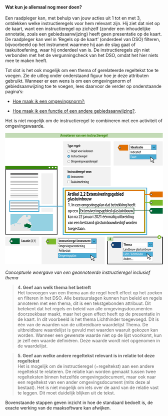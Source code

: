 ﻿#### Wat kun je allemaal nog meer doen?

Een raadpleger kan, met behulp van jouw acties uit 1 tot en met 3, ontdekken
welke instructieregels voor hem relevant zijn. Hij ziet dat niet op de kaart,
want een instructieregel op zichzelf (zonder een inhoudelijke annotatie, zoals
een gebiedsaanwijzing) heeft geen presentatie op de kaart. De raadpleger kan wel
in ‘Regels op de kaart’ (onderdeel van DSO) filteren, bijvoorbeeld op het
instrument waarmee hij aan de slag gaat of taakuitoefening, waar hij onderdeel
van is. De instructieregels zijn niet verbonden met het de vergunningcheck van
het DSO, omdat het hier niets mee te maken heeft.

Tot slot is het ook mogelijk om een thema of gerelateerde regeltekst toe te
voegen. Zie de uitleg onder onderstaand figuur hoe je deze attributen gebruikt.
Wanneer er een wens is om een omgevingsnorm of gebiedsaanwijzing toe te voegen,
lees daarvoor de verder op onderstaande pagina’s:

-   [Hoe maak ik een omgevingsnorm?](https://acceptatie.wegwijzerstoptpod.nl/hoe-maak-ik-een-omgevingsnorm);

-   [Hoe maak ik een functie of een andere gebiedsaanwijzing?](https://acceptatie.wegwijzerstoptpod.nl/hoe-maak-ik-een-functie-een-andere-gebiedsaanwijzing).

Het is niet mogelijk om de instructieregel te combineren met een activiteit of
omgevingswaarde.

![](media/7203InstructieregelRijkCijfers.png)

*Conceptuele weergave van een geannoteerde instructieregel inclusief thema*

>   **4. Geef aan welk thema het betreft**  
>   Het toevoegen van een thema aan de regel heeft effect op het zoeken en filteren
>   in het DSO. Alle bestuurslagen kunnen hun beleid en regels annoteren met een
>   thema, dit is een tekstgebonden attribuut. Dit betekent dat het regels en beleid
>   van alle omgevingsdocumenten doorzoekbaar maakt, maar het geen effect heeft op
>   de presentatie in de kaart. In dit voorbeeld is het thema Lichthinder
>   toegevoegd. Dit is één van de waarden van de uitbreidbare waardelijst Thema. De uitbreidbare
>   waardelijst is gevuld met waarden waaruit gekozen kan worden. Wanneer een
>   gewenste waarde niet op de lijst voorkomt, kun je zelf een waarde definiëren.
>   Deze waarde wordt niet opgenomen in de waardelijst.

>   **5. Geef aan welke andere regeltekst relevant is in relatie tot deze regeltekst**  
>   Het is mogelijk om de instructieregel (=regeltekst) aan een andere regeltekst te
>   relateren. De relatie kan worden gemaakt tussen twee regelteksten binnen
>   hetzelfde omgevingsdocument, maar ook naar een regeltekst van een ander
>   omgevingsdocument (mits deze al bestaat). Het is niet mogelijk om iets over de
>   aard van de relatie vast te leggen. Dit moet duidelijk blijken uit de tekst.

Bovenstaande stappen geven inzicht in hoe de standaard bedoelt is, de exacte
werking van de maaksoftware kan afwijken.